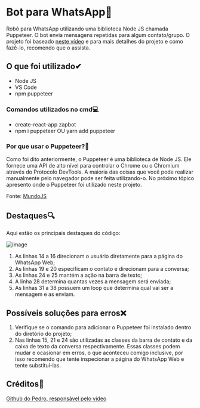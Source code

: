 # Bot para WhatsApp🤖
Robô para WhatsApp utilizando uma biblioteca Node JS chamada Puppeteer. O bot envia mensagens repetidas para algum contato/grupo. O projeto foi baseado [neste vídeo](https://www.youtube.com/watch?v=Cml20VkyB_A) e para mais detalhes do projeto e como fazê-lo, recomendo que o assista.

## O que foi utilizado✔
- Node JS 
- VS Code
- npm puppeteer

### Comandos utilizados no cmd💻
- create-react-app zapbot
- npm i puppeteer OU yarn add puppeteer

### Por que usar o Puppeteer?🤔
Como foi dito anteriormente, o Puppeteer é uma biblioteca de Node JS. Ele fornece uma API de alto nível para controlar o Chrome ou o Chromium através do Protocolo DevTools. A maioria das coisas que você pode realizar manualmente pelo navegador pode ser feita utilizando-o. No próximo tópico apresento onde o Puppeteer foi utilizado neste projeto.

Fonte: [MundoJS](https://www.mundojs.com.br/2020/03/24/conheca-o-puppeteer-uma-biblioteca-nodejs/)

## Destaques🔍
Aqui estão os principais destaques do código:

![image](https://user-images.githubusercontent.com/71889113/116451386-c876eb80-a832-11eb-8edf-e4bb120d047b.png)
1. As linhas 14 a 16 direcionam o usuário diretamente para a página do WhatsApp Web;
2. As linhas 19 e 20 especificam o contato e direcionam para a conversa;
3. As linhas 24 e 25 mantém a ação na barra de texto;
4. A linha 28 determina quantas vezes a mensagem será enviada;
5. As linhas 31 a 38 possuem um loop que determina qual vai ser a mensagem e as enviam.

## Possíveis soluções para erros❌
1. Verifique se o comando para adicionar o Puppeteer foi instalado dentro do diretório do projeto;
2. Nas linhas 15, 21 e 24 são utilizadas as classes da barra de contato e da caixa de texto da conversa respectivamente. Essas classes podem mudar e ocasionar em erros, o que aconteceu comigo inclusive, por isso recomendo que tente inspecionar a página do WhatsApp Web e tente substituí-las.

## Créditos🌟
[Github do Pedro, responsável pelo vídeo](https://github.com/machadop1407)
